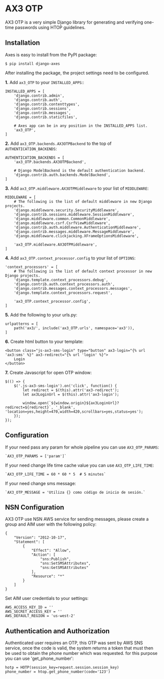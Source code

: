 # AX3 OTP

AX3 OTP is a very simple Django library for generating and verifying one-time passwords using HTOP guidelines.

## Installation

Axes is easy to install from the PyPI package:

    $ pip install django-axes

After installing the package, the project settings need to be configured.

**1.** Add ``ax3_OTP`` to your ``INSTALLED_APPS``::

    INSTALLED_APPS = [
        'django.contrib.admin',
        'django.contrib.auth',
        'django.contrib.contenttypes',
        'django.contrib.sessions',
        'django.contrib.messages',
        'django.contrib.staticfiles',

        # Axes app can be in any position in the INSTALLED_APPS list.
        'ax3_OTP',
    ]

**2.** Add ``ax3_OTP.backends.AX3OTPBackend`` to the top of ``AUTHENTICATION_BACKENDS``:

    AUTHENTICATION_BACKENDS = [
        'ax3_OTP.backends.AX3OTPBackend',

        # Django ModelBackend is the default authentication backend.
        'django.contrib.auth.backends.ModelBackend',
    ]

**3.** Add ``ax3_OTP.middleware.AX3OTPMiddleware`` to your list of ``MIDDLEWARE``:

    MIDDLEWARE = [
        # The following is the list of default middleware in new Django projects.
        'django.middleware.security.SecurityMiddleware',
        'django.contrib.sessions.middleware.SessionMiddleware',
        'django.middleware.common.CommonMiddleware',
        'django.middleware.csrf.CsrfViewMiddleware',
        'django.contrib.auth.middleware.AuthenticationMiddleware',
        'django.contrib.messages.middleware.MessageMiddleware',
        'django.middleware.clickjacking.XFrameOptionsMiddleware',

        'ax3_OTP.middleware.AX3OTPMiddleware',
    ]

**4.** Add ``ax3_OTP.context_processor.config`` to your list of ``OPTIONS``:

    'context_processors' = [
        # The following is the list of default context processor in new Django projects.
        'django.template.context_processors.debug',
        'django.contrib.auth.context_processors.auth',
        'django.contrib.messages.context_processors.messages',
        'django.template.context_processors.request',

        'ax3_OTP.context_processor.config',
    ]

**5.** Add the following to your urls.py:

    urlpatterns = [
        path('ax3/', include('ax3_OTP.urls', namespace='ax3')),
    ]

**6.** Create html button to your template:

    <button class="js-ax3-sms-login" type="button" ax3-login="{% url 'ax3:sms' %}" ax3-redirect="{% url 'login' %}">
        Login
    </button>

**7.** Create Javascript for open OTP window:

    $(() => {
        $('.js-ax3-sms-login').on('click', function() {
            let redirect = $(this).attr('ax3-redirect');
            let ax3LoginUrl = $(this).attr('ax3-login');

            window.open(`${window.origin}${ax3LoginUrl}?redirect=${redirect}`, '_blank', 'location=yes,height=470,width=420,scrollbars=yes,status=yes');
        });
    });

## Configuration

If your need pass any param for whole pipeline you can use `AX3_OTP_PARAMS`:

    `AX3_OTP_PARAMS = ['param']`

If your need change life time cache value you can use `AX3_OTP_LIFE_TIME`:

    `AX3_OTP_LIFE_TIME = 60 * 60 * 5  # 5 minutes`

If your need change sms message:

    `AX3_OTP_MESSAGE = 'Utiliza {} como código de inicio de sesión.`

## NSN Configuration

AX3 OTP use NSN AWS service for sending messages, please create a group and AIM user with the following policy:

    {
        "Version": "2012-10-17",
        "Statement": [
            {
                "Effect": "Allow",
                "Action": [
                    "sns:Publish",
                    "sns:SetSMSAttributes",
                    "sns:GetSMSAttributes"
                ],
                "Resource": "*"
            }
        ]
    }

Set AIM user credentials to your settings:

    AWS_ACCESS_KEY_ID = ''
    AWS_SECRET_ACCESS_KEY = ''
    AWS_DEFAULT_REGION = 'us-west-2'

## Authentication and Authorization

Authenticated user requires an OTP, this OTP was sent by AWS SNS service, once the code is valid, the system returns a token that must then be used to obtain the phone number which was requested. for this purpose you can use 'get_phone_number':

    hotp = HOTP(session_key=request.session.session_key)
    phone_number = htop.get_phone_number(code='123')
